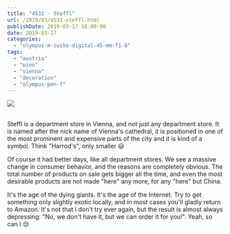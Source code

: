 ```yaml
---
title: "4532 - Steffl"
url: /2019/03/4532-steffl.html
publishDate: 2019-03-17 18:00:00
date: 2019-03-17
categories: 
  - "olympus-m-zuiko-digital-45-mm-f1-8"
tags: 
  - "austria"
  - "wien"
  - "vienna"
  - "decoration"
  - "olympus-pen-f"
---
```

<div class="container">
<div class="center"><a target="_blank" href="https://d25zfm9zpd7gm5.cloudfront.net/1200x1200/2017/20171231_140914_lr.jpg"><img class="webfeedsFeaturedVisual" src="https://d25zfm9zpd7gm5.cloudfront.net/0600x0600/2017/20171231_140914_lr.jpg" /></a></div>
</div>
<br />

Steffl is a department store in Vienna, and not just any department
store. It is named after the nick name of Vienna's cathedral, it is
positioned in one of the most prominent and expensive parts of the
city and it is kind of a symbol. Think "Harrod's", only smaller
:smiley:

Of course it had better days, like all department stores. We see a
massive change in consumer behavior, and the reasons are completely
obvious. The total number of products on sale gets bigger all the
time, and even the most desirable products are not made "here" any
more, for any "here" but China.

It's the age of the dying giants. It's the age of the Internet. Try
to get something only slightly exotic locally, and in most cases
you'll gladly return to Amazon. It's not that I don't try ever
again, but the result is almost always depressing: "No, we don't
have it, but we can order it for you!". Yeah, so can I :unamused: